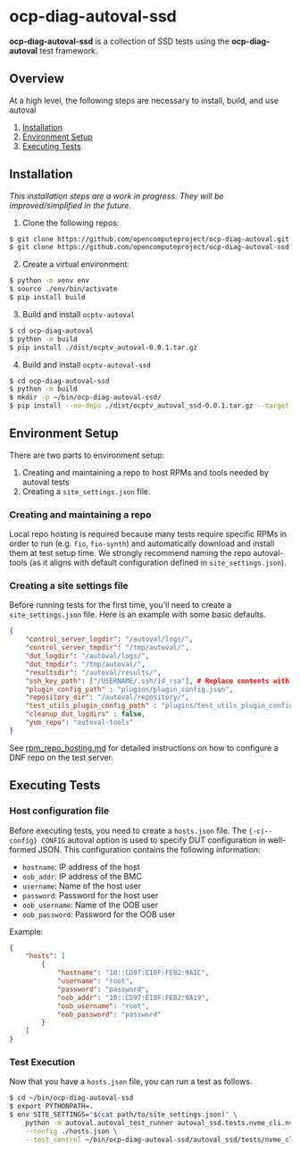 # ocp-diag-autoval-ssd
**ocp-diag-autoval-ssd** is a collection of SSD tests using the **ocp-diag-autoval** test framework.

## Overview
At a high level, the following steps are necessary to install, build, and use autoval
1. [Installation](#installation)
2. [Environment Setup](#environment-setup)
3. [Executing Tests](#executing-tests)

## Installation

*This installation steps are a work in progress.  They will be improved/simplified in the future.*

1. Clone the following repos:
```bash
$ git clone https://github.com/opencomputeproject/ocp-diag-autoval.git
$ git clone https://github.com/opencomputeproject/ocp-diag-autoval-ssd.git
```
2. Create a virtual environment:
```bash
$ python -m venv env
$ source ./env/bin/activate
$ pip install build
```
3. Build and install `ocptv-autoval`
```bash
$ cd ocp-diag-autoval
$ python -m build
$ pip install ./dist/ocptv_autoval-0.0.1.tar.gz
```
4. Build and install `ocptv-autoval-ssd`
```bash
$ cd ocp-diag-autoval-ssd
$ python -m build
$ mkdir -p ~/bin/ocp-diag-autoval-ssd/
$ pip install --no-deps ./dist/ocptv_autoval_ssd-0.0.1.tar.gz --target ~/bin/ocp-diag-autoval-ssd
```
## Environment Setup
There are two parts to environment setup:
1. Creating and maintaining a repo to host RPMs and tools needed by autoval tests
2. Creating a `site_settings.json` file.
### Creating and maintaining a repo
Local repo hosting is required because many tests require specific RPMs in order to run (e.g. `fio`, `fio-synth`) and automatically download and install them at test setup time. We strongly recommend naming the repo autoval-tools (as it aligns with default configuration defined in `site_settings.json`).
### Creating a site settings file
Before running tests for the first time, you'll need to create a `site_settings.json` file.
Here is an example with some basic defaults.
``` json
{
    "control_server_logdir": "/autoval/logs/",
    "control_server_tmpdir": "/tmp/autoval/",
    "dut_logdir": "/autoval/logs/",
    "dut_tmpdir": "/tmp/autoval/",
    "resultsdir": "/autoval/results/",
    "ssh_key_path": ["/USERNAME/.ssh/id_rsa"], # Replace contents with a path to your public SSH key
    "plugin_config_path" : "plugins/plugin_config.json",
    "repository_dir": "/autoval/repository/",
    "test_utils_plugin_config_path" : "plugins/test_utils_plugin_config.json",
    "cleanup_dut_logdirs" : false,
    "yum_repo": "autoval-tools"
}
```

See [rpm_repo_hosting.md](rpm_repo_hosting.md) for detailed instructions on how to configure a DNF repo on the test server.
## Executing Tests
### Host configuration file
Before executing tests, you need to create a `hosts.json` file.
The `{-c|--config} CONFIG` autoval option is used to specify DUT configuration in well-formed JSON.  This configuration contains the following information:
* `hostname`:  IP address of the host
* `oob_addr`:  IP address of the BMC
* `username`:  Name of the host user
* `password`:  Password for the host user
* `oob_username`: Name of the OOB user
* `oob_password`: Password for the OOB user

Example:
```JSON
{
    "hosts": [
        {
            "hostname": "10::CD97:E10F:FE82:9A1C",
            "username": "root",
            "password": "password",
            "oob_addr": "10::CD97:E10F:FE82:9A19",
            "oob_username": "root",
            "oob_password": "password"
        }
    ]
}
```
### Test Execution
Now that you have a `hosts.json` file, you can run a test as follows.
```bash
$ cd ~/bin/ocp-diag-autoval-ssd
$ export PYTHONPATH=.
$ env SITE_SETTINGS="$(cat path/to/site_settings.json)" \
    python -m autoval.autoval_test_runner autoval_ssd.tests.nvme_cli.nvme_cli \
    --config ./hosts.json \
    --test_control ~/bin/ocp-diag-autoval-ssd/autoval_ssd/tests/nvme_cli/control.json
```

